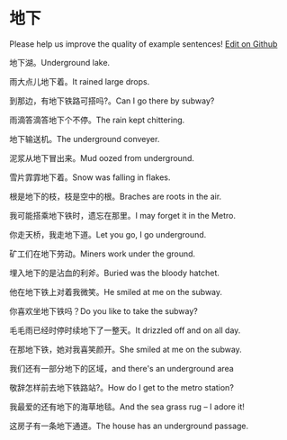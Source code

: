 # 地下

Please help us improve the quality of example sentences! [Edit on Github](https://github.com/jiyushe/jiyu-example-sentence-source/blob/main/chinese/dixia_1.md)

<p><span class="chinese">地下湖。</span><span class="english">Underground lake.</span></p>

<p><span class="chinese">雨大点儿地下着。</span><span class="english">It rained large drops.</span></p>

<p><span class="chinese">到那边，有地下铁路可搭吗?。</span><span class="english">Can I go there by subway?</span></p>

<p><span class="chinese">雨滴答滴答地下个不停。</span><span class="english">The rain kept chittering.</span></p>

<p><span class="chinese">地下输送机。</span><span class="english">The underground conveyer.</span></p>

<p><span class="chinese">泥浆从地下冒出来。</span><span class="english">Mud oozed from underground.</span></p>

<p><span class="chinese">雪片霏霏地下着。</span><span class="english">Snow was falling in flakes.</span></p>

<p><span class="chinese">根是地下的枝，枝是空中的根。</span><span class="english">Braches are roots in the air.</span></p>

<p><span class="chinese">我可能搭乘地下铁时，遗忘在那里。</span><span class="english">I may forget it in the Metro.</span></p>

<p><span class="chinese">你走天桥，我走地下道。</span><span class="english">Let you go, I go underground.</span></p>

<p><span class="chinese">矿工们在地下劳动。</span><span class="english">Miners work under the ground.</span></p>

<p><span class="chinese">埋入地下的是沾血的利斧。</span><span class="english">Buried was the bloody hatchet.</span></p>

<p><span class="chinese">他在地下铁上对着我微笑。</span><span class="english">He smiled at me on the subway.</span></p>

<p><span class="chinese">你喜欢坐地下铁吗？</span><span class="english">Do you like to take the subway?</span></p>

<p><span class="chinese">毛毛雨已经时停时续地下了一整天。</span><span class="english">It drizzled off and on all day.</span></p>

<p><span class="chinese">在那地下铁，她对我喜笑颜开。</span><span class="english">She smiled at me on the subway.</span></p>

<p><span class="chinese">我们还有一部分地下的区域，</span><span class="english">and there's an underground area</span></p>

<p><span class="chinese">敬辞怎样前去地下铁路站?。</span><span class="english">How do I get to the metro station?</span></p>

<p><span class="chinese">我最爱的还有地下的海草地毯。</span><span class="english">And the sea grass rug – I adore it!</span></p>

<p><span class="chinese">这房子有一条地下通道。</span><span class="english">The house has an underground passage.</span></p>

